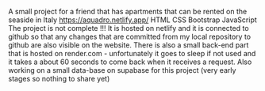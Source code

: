 A small project for a friend that has apartments that can be rented on the seaside in Italy
https://aquadro.netlify.app/
HTML CSS Bootstrap JavaScript
The project is not complete !!!
It is hosted on netlify and it is connected to github so that any changes that are committed from my local repository to github are also visible on the website.
There is also a small back-end part that is hosted on render.com - unfortunately it goes to sleep if not used and it takes a about 60 seconds to come back when it receives a request.
Also working on a small data-base on supabase for this project (very early stages so nothing to share yet)

